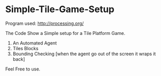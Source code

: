 Simple-Tile-Game-Setup
======================
Program used: http://processing.org/

The Code Show a Simple setup for a Tile Platform Game.
1. An Automated Agent
2. Tiles Blocks
3. Bounding Checking [when the agent go out of the screen it wraps it back]


Feel Free to use.

